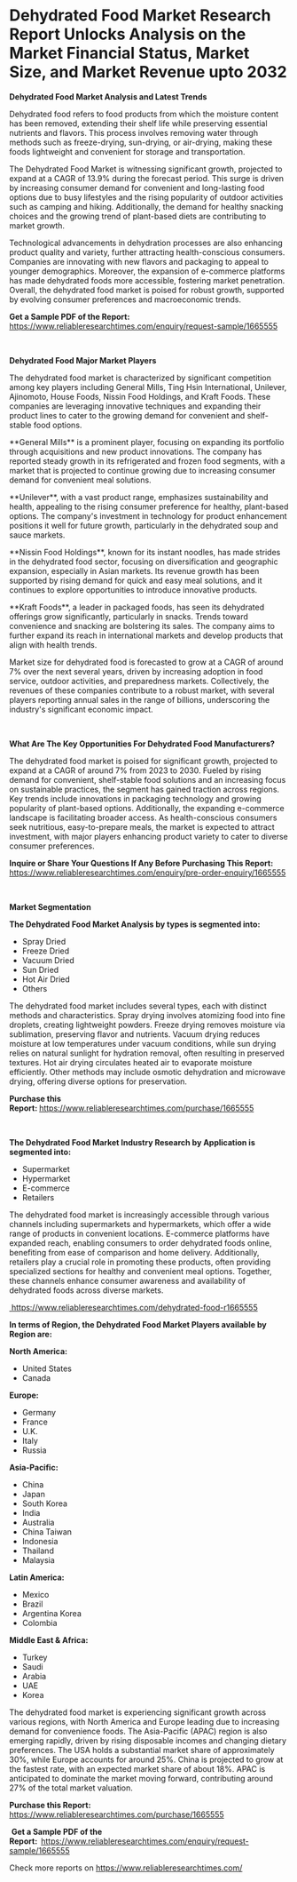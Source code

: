 <p><h1>Dehydrated Food Market Research Report Unlocks Analysis on the Market Financial Status, Market Size, and Market Revenue upto 2032</h1></p><p><strong>Dehydrated Food Market Analysis and Latest Trends</strong></p>
<p><p>Dehydrated food refers to food products from which the moisture content has been removed, extending their shelf life while preserving essential nutrients and flavors. This process involves removing water through methods such as freeze-drying, sun-drying, or air-drying, making these foods lightweight and convenient for storage and transportation.</p><p>The Dehydrated Food Market is witnessing significant growth, projected to expand at a CAGR of 13.9% during the forecast period. This surge is driven by increasing consumer demand for convenient and long-lasting food options due to busy lifestyles and the rising popularity of outdoor activities such as camping and hiking. Additionally, the demand for healthy snacking choices and the growing trend of plant-based diets are contributing to market growth. </p><p>Technological advancements in dehydration processes are also enhancing product quality and variety, further attracting health-conscious consumers. Companies are innovating with new flavors and packaging to appeal to younger demographics. Moreover, the expansion of e-commerce platforms has made dehydrated foods more accessible, fostering market penetration. Overall, the dehydrated food market is poised for robust growth, supported by evolving consumer preferences and macroeconomic trends.</p></p>
<p><strong>Get a Sample PDF of the Report:&nbsp;</strong> <a href="https://www.reliableresearchtimes.com/enquiry/request-sample/1665555?utm_campaign=2934&utm_medium=2&utm_source=Github&utm_content=ia&utm_term=07042025&utm_id=dehydrated-food">https://www.reliableresearchtimes.com/enquiry/request-sample/1665555</a></p>
<p>&nbsp;</p>
<p><strong>Dehydrated Food Major Market Players</strong></p>
<p><p>The dehydrated food market is characterized by significant competition among key players including General Mills, Ting Hsin International, Unilever, Ajinomoto, House Foods, Nissin Food Holdings, and Kraft Foods. These companies are leveraging innovative techniques and expanding their product lines to cater to the growing demand for convenient and shelf-stable food options.</p><p>**General Mills** is a prominent player, focusing on expanding its portfolio through acquisitions and new product innovations. The company has reported steady growth in its refrigerated and frozen food segments, with a market that is projected to continue growing due to increasing consumer demand for convenient meal solutions.</p><p>**Unilever**, with a vast product range, emphasizes sustainability and health, appealing to the rising consumer preference for healthy, plant-based options. The company's investment in technology for product enhancement positions it well for future growth, particularly in the dehydrated soup and sauce markets.</p><p>**Nissin Food Holdings**, known for its instant noodles, has made strides in the dehydrated food sector, focusing on diversification and geographic expansion, especially in Asian markets. Its revenue growth has been supported by rising demand for quick and easy meal solutions, and it continues to explore opportunities to introduce innovative products.</p><p>**Kraft Foods**, a leader in packaged foods, has seen its dehydrated offerings grow significantly, particularly in snacks. Trends toward convenience and snacking are bolstering its sales. The company aims to further expand its reach in international markets and develop products that align with health trends.</p><p>Market size for dehydrated food is forecasted to grow at a CAGR of around 7% over the next several years, driven by increasing adoption in food service, outdoor activities, and preparedness markets. Collectively, the revenues of these companies contribute to a robust market, with several players reporting annual sales in the range of billions, underscoring the industry's significant economic impact.</p></p>
<p>&nbsp;</p>
<p><strong>What Are The Key Opportunities For Dehydrated Food Manufacturers?</strong></p>
<p><p>The dehydrated food market is poised for significant growth, projected to expand at a CAGR of around 7% from 2023 to 2030. Fueled by rising demand for convenient, shelf-stable food solutions and an increasing focus on sustainable practices, the segment has gained traction across regions. Key trends include innovations in packaging technology and growing popularity of plant-based options. Additionally, the expanding e-commerce landscape is facilitating broader access. As health-conscious consumers seek nutritious, easy-to-prepare meals, the market is expected to attract investment, with major players enhancing product variety to cater to diverse consumer preferences.</p></p>
<p><strong>Inquire or Share Your Questions If Any Before Purchasing This Report:</strong> <a href="https://www.reliableresearchtimes.com/enquiry/pre-order-enquiry/1665555?utm_campaign=2934&utm_medium=2&utm_source=Github&utm_content=ia&utm_term=07042025&utm_id=dehydrated-food">https://www.reliableresearchtimes.com/enquiry/pre-order-enquiry/1665555</a></p>
<p>&nbsp;</p>
<p><strong>Market Segmentation</strong></p>
<p><strong>The Dehydrated Food Market Analysis by types is segmented into:</strong></p>
<p><ul><li>Spray Dried</li><li>Freeze Dried</li><li>Vacuum Dried</li><li>Sun Dried</li><li>Hot Air Dried</li><li>Others</li></ul></p>
<p><p>The dehydrated food market includes several types, each with distinct methods and characteristics. Spray drying involves atomizing food into fine droplets, creating lightweight powders. Freeze drying removes moisture via sublimation, preserving flavor and nutrients. Vacuum drying reduces moisture at low temperatures under vacuum conditions, while sun drying relies on natural sunlight for hydration removal, often resulting in preserved textures. Hot air drying circulates heated air to evaporate moisture efficiently. Other methods may include osmotic dehydration and microwave drying, offering diverse options for preservation.</p></p>
<p><strong>Purchase this Report:&nbsp;</strong><a href="https://www.reliableresearchtimes.com/purchase/1665555?utm_campaign=2934&utm_medium=2&utm_source=Github&utm_content=ia&utm_term=07042025&utm_id=dehydrated-food">https://www.reliableresearchtimes.com/purchase/1665555</a></p>
<p>&nbsp;</p>
<p><strong>The Dehydrated Food Market Industry Research by Application is segmented into:</strong></p>
<p><ul><li>Supermarket</li><li>Hypermarket</li><li>E-commerce</li><li>Retailers</li></ul></p>
<p><p>The dehydrated food market is increasingly accessible through various channels including supermarkets and hypermarkets, which offer a wide range of products in convenient locations. E-commerce platforms have expanded reach, enabling consumers to order dehydrated foods online, benefiting from ease of comparison and home delivery. Additionally, retailers play a crucial role in promoting these products, often providing specialized sections for healthy and convenient meal options. Together, these channels enhance consumer awareness and availability of dehydrated foods across diverse markets.</p></p>
<p><a href="https://www.reliableresearchtimes.com/dehydrated-food-r1665555?utm_campaign=2934&utm_medium=2&utm_source=Github&utm_content=ia&utm_term=07042025&utm_id=dehydrated-food">&nbsp;https://www.reliableresearchtimes.com/dehydrated-food-r1665555</a></p>
<p><strong>In terms of Region, the Dehydrated Food Market Players available by Region are:</strong></p>
<p>
    <p> <strong> North America: </strong>
        <ul>
            <li>United States</li>
            <li>Canada</li>
        </ul>
        </p> 
    <p> <strong> Europe: </strong>
        <ul>
            <li>Germany</li>
            <li>France</li>
            <li>U.K.</li>
            <li>Italy</li>
            <li>Russia</li>
        </ul>
        </p> 
    <p> <strong> Asia-Pacific: </strong>
        <ul>
            <li>China</li>
            <li>Japan</li>
            <li>South Korea</li>
            <li>India</li>
            <li>Australia</li>
            <li>China Taiwan</li>
            <li>Indonesia</li>
            <li>Thailand</li>
            <li>Malaysia</li>
        </ul>
        </p> 
    <p> <strong> Latin America: </strong>
        <ul>
            <li>Mexico</li>
            <li>Brazil</li>
            <li>Argentina Korea</li>
            <li>Colombia</li>
        </ul>
        </p> 
    <p> <strong> Middle East & Africa: </strong>
        <ul>
            <li>Turkey</li>
            <li>Saudi</li>
            <li>Arabia</li>
            <li>UAE</li>
            <li>Korea</li>
        </ul>
    </p>
    </p>
<p><p>The dehydrated food market is experiencing significant growth across various regions, with North America and Europe leading due to increasing demand for convenience foods. The Asia-Pacific (APAC) region is also emerging rapidly, driven by rising disposable incomes and changing dietary preferences. The USA holds a substantial market share of approximately 30%, while Europe accounts for around 25%. China is projected to grow at the fastest rate, with an expected market share of about 18%. APAC is anticipated to dominate the market moving forward, contributing around 27% of the total market valuation.</p></p>
<p><strong>Purchase this Report: </strong><a href="https://www.reliableresearchtimes.com/purchase/1665555?utm_campaign=2934&utm_medium=2&utm_source=Github&utm_content=ia&utm_term=07042025&utm_id=dehydrated-food">https://www.reliableresearchtimes.com/purchase/1665555</a></p>
<p>&nbsp;<strong>Get a Sample PDF of the Report:&nbsp;&nbsp;</strong><a href="https://www.reliableresearchtimes.com/enquiry/request-sample/1665555?utm_campaign=2934&utm_medium=2&utm_source=Github&utm_content=ia&utm_term=07042025&utm_id=dehydrated-food">https://www.reliableresearchtimes.com/enquiry/request-sample/1665555</a></p>
<p><strong></strong></p>
<p>Check more reports on <a href="https://www.reliableresearchtimes.com/?utm_campaign=2934&utm_medium=2&utm_source=Github&utm_content=ia&utm_term=07042025&utm_id=dehydrated-food">https://www.reliableresearchtimes.com/</a></p>